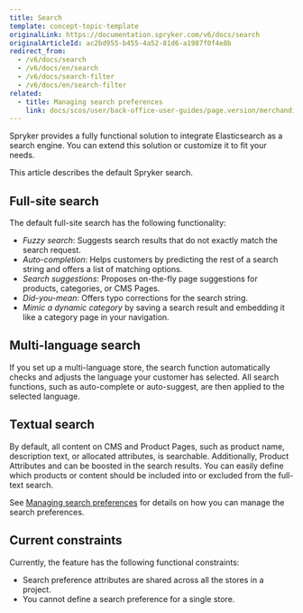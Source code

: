 ```yaml
---
title: Search
template: concept-topic-template
originalLink: https://documentation.spryker.com/v6/docs/search
originalArticleId: ac2bd955-b455-4a52-81d6-a1987f0f4e8b
redirect_from:
  - /v6/docs/search
  - /v6/docs/en/search
  - /v6/docs/search-filter
  - /v6/docs/en/search-filter
related:
  - title: Managing search preferences
    link: docs/scos/user/back-office-user-guides/page.version/merchandising/search-and-filters/managing-search-preferences.html
---
```


Spryker provides a fully functional solution to integrate Elasticsearch as a search engine. You can extend this solution or customize it to fit your needs. 

This article describes the default Spryker search.

## Full-site search
The default full-site search has the following functionality:

* *Fuzzy search*: Suggests search results that do not exactly match the search request. 
* *Auto-completion*: Helps customers by predicting the rest of a search string and offers a list of matching options. 
* *Search suggestions*: Proposes on-the-fly page suggestions for products, categories, or CMS Pages.
* *Did-you-mean*: Offers typo corrections for the search string.
* *Mimic a dynamic category* by saving a search result and embedding it like a category page in your navigation.

## Multi-language search
If you set up a multi-language store, the search function automatically checks and adjusts the language your customer has selected. All search functions, such as auto-complete or auto-suggest, are then applied to the selected language.

## Textual search
By default, all content on CMS and Product Pages, such as product name, description text, or allocated attributes, is searchable. Additionally, Product Attributes and can be boosted in the search results. You can easily define which products or content should be included into or excluded from the full-text search.

See [Managing search preferences](/docs/scos/user/back-office-user-guides/{{page.version}}/merchandising/search-and-filters/managing-search-preferences.html) for details on how you can manage the search preferences.

## Current constraints

Currently, the feature has the following functional constraints:

* Search preference attributes are shared across all the stores in a project.
* You cannot define a search preference for a single store.


